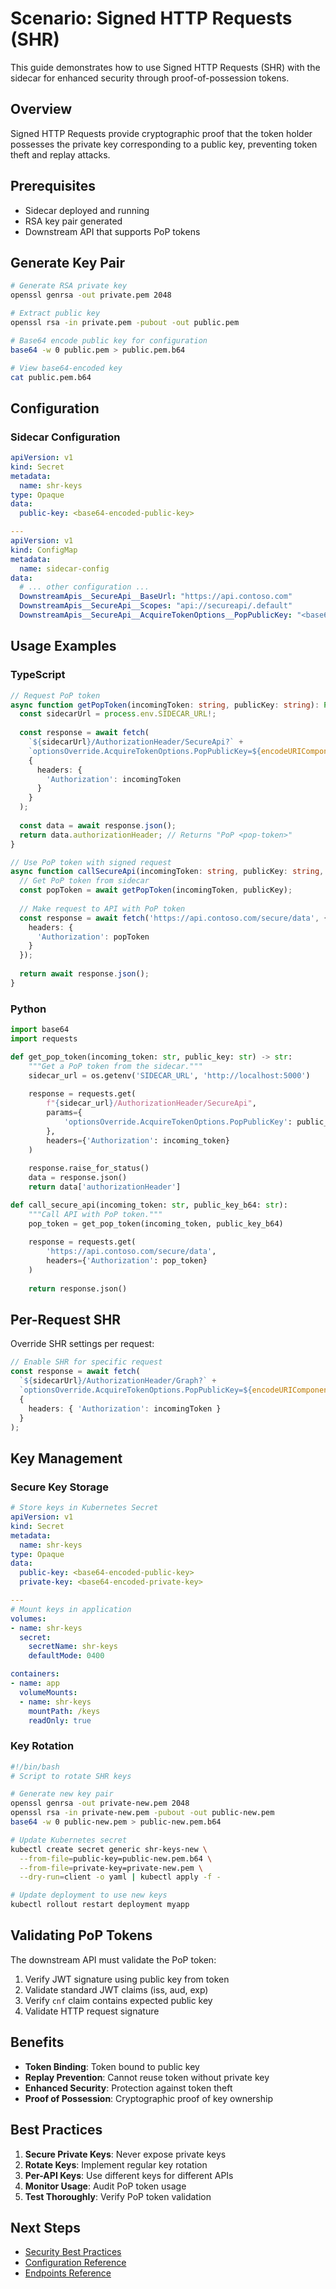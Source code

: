 # Scenario: Signed HTTP Requests (SHR)

This guide demonstrates how to use Signed HTTP Requests (SHR) with the sidecar for enhanced security through proof-of-possession tokens.

## Overview

Signed HTTP Requests provide cryptographic proof that the token holder possesses the private key corresponding to a public key, preventing token theft and replay attacks.

## Prerequisites

- Sidecar deployed and running
- RSA key pair generated
- Downstream API that supports PoP tokens

## Generate Key Pair

```bash
# Generate RSA private key
openssl genrsa -out private.pem 2048

# Extract public key
openssl rsa -in private.pem -pubout -out public.pem

# Base64 encode public key for configuration
base64 -w 0 public.pem > public.pem.b64

# View base64-encoded key
cat public.pem.b64
```

## Configuration

### Sidecar Configuration

```yaml
apiVersion: v1
kind: Secret
metadata:
  name: shr-keys
type: Opaque
data:
  public-key: <base64-encoded-public-key>

---
apiVersion: v1
kind: ConfigMap
metadata:
  name: sidecar-config
data:
  # ... other configuration ...
  DownstreamApis__SecureApi__BaseUrl: "https://api.contoso.com"
  DownstreamApis__SecureApi__Scopes: "api://secureapi/.default"
  DownstreamApis__SecureApi__AcquireTokenOptions__PopPublicKey: "<base64-public-key>"
```

## Usage Examples

### TypeScript

```typescript
// Request PoP token
async function getPopToken(incomingToken: string, publicKey: string): Promise<string> {
  const sidecarUrl = process.env.SIDECAR_URL!;
  
  const response = await fetch(
    `${sidecarUrl}/AuthorizationHeader/SecureApi?` +
    `optionsOverride.AcquireTokenOptions.PopPublicKey=${encodeURIComponent(publicKey)}`,
    {
      headers: {
        'Authorization': incomingToken
      }
    }
  );
  
  const data = await response.json();
  return data.authorizationHeader; // Returns "PoP <pop-token>"
}

// Use PoP token with signed request
async function callSecureApi(incomingToken: string, publicKey: string, privateKey: string) {
  // Get PoP token from sidecar
  const popToken = await getPopToken(incomingToken, publicKey);
  
  // Make request to API with PoP token
  const response = await fetch('https://api.contoso.com/secure/data', {
    headers: {
      'Authorization': popToken
    }
  });
  
  return await response.json();
}
```

### Python

```python
import base64
import requests

def get_pop_token(incoming_token: str, public_key: str) -> str:
    """Get a PoP token from the sidecar."""
    sidecar_url = os.getenv('SIDECAR_URL', 'http://localhost:5000')
    
    response = requests.get(
        f"{sidecar_url}/AuthorizationHeader/SecureApi",
        params={
            'optionsOverride.AcquireTokenOptions.PopPublicKey': public_key
        },
        headers={'Authorization': incoming_token}
    )
    
    response.raise_for_status()
    data = response.json()
    return data['authorizationHeader']

def call_secure_api(incoming_token: str, public_key_b64: str):
    """Call API with PoP token."""
    pop_token = get_pop_token(incoming_token, public_key_b64)
    
    response = requests.get(
        'https://api.contoso.com/secure/data',
        headers={'Authorization': pop_token}
    )
    
    return response.json()
```

## Per-Request SHR

Override SHR settings per request:

```typescript
// Enable SHR for specific request
const response = await fetch(
  `${sidecarUrl}/AuthorizationHeader/Graph?` +
  `optionsOverride.AcquireTokenOptions.PopPublicKey=${encodeURIComponent(publicKey)}`,
  {
    headers: { 'Authorization': incomingToken }
  }
);
```

## Key Management

### Secure Key Storage

```yaml
# Store keys in Kubernetes Secret
apiVersion: v1
kind: Secret
metadata:
  name: shr-keys
type: Opaque
data:
  public-key: <base64-encoded-public-key>
  private-key: <base64-encoded-private-key>

---
# Mount keys in application
volumes:
- name: shr-keys
  secret:
    secretName: shr-keys
    defaultMode: 0400

containers:
- name: app
  volumeMounts:
  - name: shr-keys
    mountPath: /keys
    readOnly: true
```

### Key Rotation

```bash
#!/bin/bash
# Script to rotate SHR keys

# Generate new key pair
openssl genrsa -out private-new.pem 2048
openssl rsa -in private-new.pem -pubout -out public-new.pem
base64 -w 0 public-new.pem > public-new.pem.b64

# Update Kubernetes secret
kubectl create secret generic shr-keys-new \
  --from-file=public-key=public-new.pem.b64 \
  --from-file=private-key=private-new.pem \
  --dry-run=client -o yaml | kubectl apply -f -

# Update deployment to use new keys
kubectl rollout restart deployment myapp
```

## Validating PoP Tokens

The downstream API must validate the PoP token:

1. Verify JWT signature using public key from token
2. Validate standard JWT claims (iss, aud, exp)
3. Verify `cnf` claim contains expected public key
4. Validate HTTP request signature

## Benefits

- **Token Binding**: Token bound to public key
- **Replay Prevention**: Cannot reuse token without private key  
- **Enhanced Security**: Protection against token theft
- **Proof of Possession**: Cryptographic proof of key ownership

## Best Practices

1. **Secure Private Keys**: Never expose private keys
2. **Rotate Keys**: Implement regular key rotation
3. **Per-API Keys**: Use different keys for different APIs
4. **Monitor Usage**: Audit PoP token usage
5. **Test Thoroughly**: Verify PoP token validation

## Next Steps

- [Security Best Practices](../security.md#signed-http-requests-shr)
- [Configuration Reference](../configuration.md#signed-http-request-shr-configuration)
- [Endpoints Reference](../endpoints.md)

